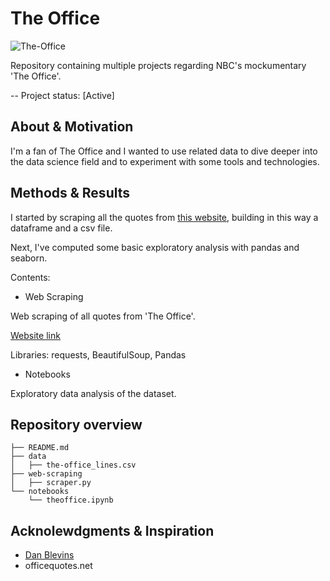# The Office

![The-Office](https://www.bardown.com/polopoly_fs/1.951196!/fileimage/httpImage/image.png_gen/derivatives/landscape_620/michael-scott.png)

Repository containing multiple projects regarding NBC's mockumentary 'The Office'.

-- Project status: [Active]

## About & Motivation

I'm a fan of The Office and I wanted to use related data to dive deeper into the data science field and to experiment with some tools and technologies.

## Methods & Results

<!-- (Provide more detailed overview of the project. Talk a bit about your data sources and what questions and hypothesis you are exploring. What specific data analysis/visualization and modelling work are you using to solve the problem? What blockers and challenges are you facing? Feel free to number or bullet point things here) -->

I started by scraping all the quotes from [this website](https://www.officequotes.net/), building in this way a dataframe and a csv file.

Next, I've computed some basic exploratory analysis with pandas and seaborn.

Contents:

- Web Scraping

Web scraping of all quotes from 'The Office'.

[Website link](https://www.officequotes.net/)

Libraries: requests, BeautifulSoup, Pandas

- Notebooks

Exploratory data analysis of the dataset.

## Repository overview

```
├── README.md
├── data
│   ├── the-office_lines.csv
├── web-scraping
│   ├── scraper.py
└── notebooks
    └── theoffice.ipynb
```

## Acknolewdgments & Inspiration

- [Dan Blevins](github.com/danblevins)
- officequotes.net